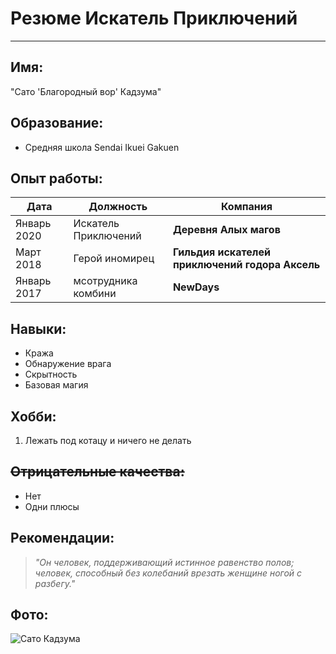# Резюме Искатель Приключений
---

## Имя:
"Сато 'Благородный вор' Кадзума"

## Образование:
- Средняя школа Sendai Ikuei Gakuen

## Опыт работы:

| Дата          | Должность                | Компания                     |
|---------------|--------------------------|------------------------------|
| Январь 2020  | Искатель Приключений | **Деревня Алых магов**    |
| Март 2018     |   Герой иномирец         | **Гильдия искателей приключений годора Аксель**   |
| Январь 2017   | мсотрудника комбини| **NewDays**         |

## Навыки:
- Кража
- Обнаружение врага
- Скрытность
- Базовая магия

## Хобби:
1. Лежать под котацу и ничего не делать

## ~~Отрицательные качества:~~
- Нет 
- Одни плюсы

## Рекомендации:
> *"Он человек, поддерживающий истинное равенство полов; человек, способный без колебаний врезать женщине ногой с разбегу."*

## Фото:
![Сато Кадзума](https://i.pinimg.com/originals/0e/65/e7/0e65e7640340a16068734dd46468fb9f.png)